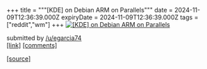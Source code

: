 +++
title = """[KDE] on Debian ARM on Parallels"""
date = 2024-11-09T12:36:39.000Z
expiryDate = 2024-11-09T12:36:39.000Z
tags = ["reddit","wm"]
+++
[![[KDE] on Debian ARM on Parallels](https://b.thumbs.redditmedia.com/FpNxbiB0dU_zFF8pxBEZw3uG373pOc-u0beKIAZLdog.jpg "[KDE] on Debian ARM on Parallels")](https://www.reddit.com/r/unixporn/comments/1gn96fv/kde_on_debian_arm_on_parallels/)

submitted by [/u/egarcia74](https://www.reddit.com/user/egarcia74)  
[\[link\]](https://www.reddit.com/gallery/1gn96fv) [\[comments\]](https://www.reddit.com/r/unixporn/comments/1gn96fv/kde_on_debian_arm_on_parallels/)

[[source]](https://www.reddit.com/r/unixporn/comments/1gn96fv/kde_on_debian_arm_on_parallels/)

